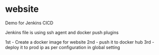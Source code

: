 # website
Demo for Jenkins CICD

Jenkins file is using ssh agent and docker push plugins 

1st - Create a docker image for website
2nd - push it to docker hub
3rd - deploy it to prod ip as per configuration in global setting 
